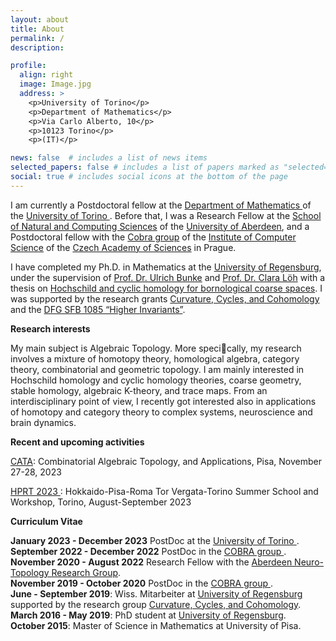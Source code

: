 ```yaml
---
layout: about
title: About
permalink: /
description:  

profile:
  align: right
  image: Image.jpg
  address: >
    <p>University of Torino</p>
    <p>Department of Mathematics</p>
    <p>Via Carlo Alberto, 10</p>
    <p>10123 Torino</p>
    <p>(IT)</p>

news: false  # includes a list of news items
selected_papers: false # includes a list of papers marked as "selected={true}"
social: true # includes social icons at the bottom of the page
---
```


I am currently a Postdoctoral fellow at the <a href="https://www.dipmatematica.unito.it/do/home.pl"> Department of Mathematics </a> of the 
<a href="https://www.unito.it/"> University of Torino </a>. Before that, I was a Research Fellow  at the
 <a href="https://www.abdn.ac.uk/ncs/index.php"> School of Natural and Computing Sciences</a> 
of the <a href="https://www.abdn.ac.uk/"> University of Aberdeen</a>, and a Postdoctoral fellow with the 
<a href="http://cobra.cs.cas.cz/"> Cobra group</a>  of the 
<a href="http://www.cs.cas.cz/"> Institute of Computer Science</a> of the <a href="http://www.avcr.cz/cs/"> Czech Academy of Sciences</a> in Prague. 


I have completed my Ph.D. in Mathematics at the <a href="http://www.uni-regensburg.de/index.html.en"> University of Regensburg</a>, 
under the supervision of 
<a href="http://www.uni-regensburg.de/Fakultaeten/nat_Fak_I/Bunke/index.html"> Prof. Dr. Ulrich Bunke</a> and 
<a href="http://www.mathematik.uni-r.de/loeh/"> Prof. Dr. Clara L&ouml;h</a> with a thesis on <a href="https://epub.uni-regensburg.de/40219/"> Hochschild and cyclic homology for bornological coarse spaces</a>. I was supported by the research grants
	<a href="http://www-app.uni-regensburg.de/Fakultaeten/MAT/GK/index.php/Main_Page"> Curvature, Cycles, and Cohomology</a> and 
	the <a href="http://www-cgi.uni-regensburg.de/Fakultaeten/MAT/sfb-higher-invariants/index.php/SFB1085"> 
	DFG SFB 1085 &#8220;Higher Invariants&#8221;</a>. 
	
	
<b>Research interests</b>	

My main subject is Algebraic Topology. More specically, my research involves a mixture of homotopy
theory, homological algebra, category theory, combinatorial and geometric topology.
I am mainly interested in Hochschild homology and cyclic homology theories, coarse geometry,  stable homology, algebraic K-theory,
 and trace maps. From an interdisciplinary point of view, I recently got interested also in applications of 
homotopy and category theory to complex systems, neuroscience and brain dynamics.

<b>Recent and upcoming activities</b>

<a href="http://www.crm.sns.it/event/523/index.html#title"> CATA</a>: Combinatorial Algebraic Topology, and Applications, Pisa, November 27-28, 2023


<a href="https://sites.google.com/view/2023hprt/home?authuser=0"> HPRT 2023 </a>: Hokkaido-Pisa-Roma Tor Vergata-Torino Summer School and Workshop, Torino, August-September 2023



<!-- <p>  Here you can find my <a href="CV.pdf">CV</a>. -->

<p class=naka><b>Curriculum Vitae</b></p>
<b>January 2023 - December 2023</b> PostDoc at the <a href="https://www.unito.it/"> University of Torino </a>.
<br>
<b>September 2022 - December 2022</b> PostDoc in the <a href="http://cobra.cs.cas.cz/"> COBRA group </a>.
<br>
<b>November 2020 - August 2022</b> Research Fellow with the <a href="https://www.abdn.ac.uk/ncs/departments/mathematics/ntg-1156.php"> Aberdeen Neuro-Topology Research Group</a>.
<br>
<b>November 2019 - October 2020</b> PostDoc in the <a href="http://cobra.cs.cas.cz/"> COBRA group </a>.
<br>
<b>June - September 2019</b>: Wiss. Mitarbeiter at <a href="http://www.uni-regensburg.de/index.html.en"> University of Regensburg</a> supported by the research group
	<a href="http://www-app.uni-regensburg.de/Fakultaeten/MAT/GK/index.php/Main_Page"> Curvature, Cycles, and Cohomology</a>.
<br>
<b>March 2016 - May 2019</b>: PhD student at <a href="http://www.uni-regensburg.de/index.html.en"> University of Regensburg</a>.
<br>
<b>October 2015</b>: Master of Science in Mathematics at  University of Pisa.
<!--  <br>
<b>July 2012</b>: Bachelor of Science in Mathematics at University of Pisa. -->
<p>


